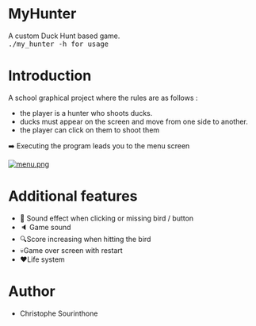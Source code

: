 # MyHunter
A custom Duck Hunt based game.<br />
<kbd>./my_hunter -h for usage

# Introduction
A school graphical project where the rules are as follows :
  * the player is a hunter who shoots ducks.<br />
  * ducks must appear on the screen and move from one side to another.<br />
  * the player can click on them to shoot them<br />

:arrow_right: Executing the program leads you to the menu screen
  
[![menu.png](https://i.postimg.cc/85VtfCsJ/menu.png)](https://postimg.cc/xktKWnvn)

# Additional features #
 
 * :musical_note: Sound effect when clicking or missing bird / button 
 * :speaker: Game sound
 * :mag:Score increasing when hitting the bird
 * :skull:Game over screen with restart
 * :heart:Life system

# Author #
 * Christophe Sourinthone
